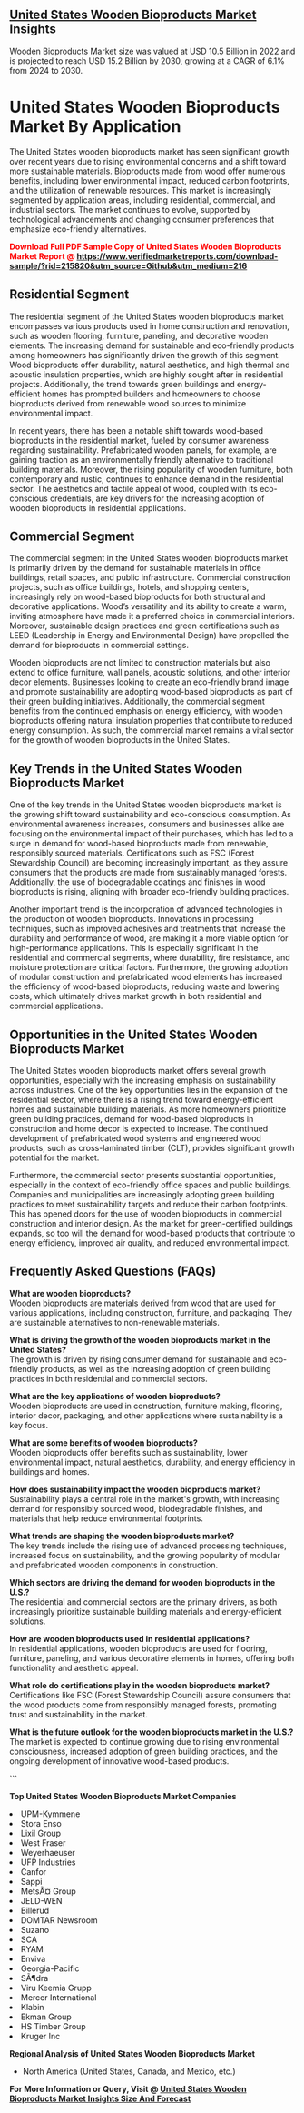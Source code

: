 <h2><a href="https://www.verifiedmarketreports.com/download-sample/?rid=215820&amp;utm_source=Github&amp;utm_medium=216" target="_blank">United States Wooden Bioproducts Market</a> Insights</h2><p>Wooden Bioproducts Market size was valued at USD 10.5 Billion in 2022 and is projected to reach USD 15.2 Billion by 2030, growing at a CAGR of 6.1% from 2024 to 2030.</p><p><h1>United States Wooden Bioproducts Market By Application</h1><p>The United States wooden bioproducts market has seen significant growth over recent years due to rising environmental concerns and a shift toward more sustainable materials. Bioproducts made from wood offer numerous benefits, including lower environmental impact, reduced carbon footprints, and the utilization of renewable resources. This market is increasingly segmented by application areas, including residential, commercial, and industrial sectors. The market continues to evolve, supported by technological advancements and changing consumer preferences that emphasize eco-friendly alternatives. <strong><p><span class=""><span style="color: #ff0000;"><strong>Download Full PDF Sample Copy of United States Wooden Bioproducts Market Report</strong> @ </span><a href="https://www.verifiedmarketreports.com/download-sample/?rid=215820&amp;utm_source=Github&amp;utm_medium=216" target="_blank">https://www.verifiedmarketreports.com/download-sample/?rid=215820&amp;utm_source=Github&amp;utm_medium=216</a></span></p></strong></p><h2>Residential Segment</h2><p>The residential segment of the United States wooden bioproducts market encompasses various products used in home construction and renovation, such as wooden flooring, furniture, paneling, and decorative wooden elements. The increasing demand for sustainable and eco-friendly products among homeowners has significantly driven the growth of this segment. Wood bioproducts offer durability, natural aesthetics, and high thermal and acoustic insulation properties, which are highly sought after in residential projects. Additionally, the trend towards green buildings and energy-efficient homes has prompted builders and homeowners to choose bioproducts derived from renewable wood sources to minimize environmental impact.</p><p>In recent years, there has been a notable shift towards wood-based bioproducts in the residential market, fueled by consumer awareness regarding sustainability. Prefabricated wooden panels, for example, are gaining traction as an environmentally friendly alternative to traditional building materials. Moreover, the rising popularity of wooden furniture, both contemporary and rustic, continues to enhance demand in the residential sector. The aesthetics and tactile appeal of wood, coupled with its eco-conscious credentials, are key drivers for the increasing adoption of wooden bioproducts in residential applications.</p><h2>Commercial Segment</h2><p>The commercial segment in the United States wooden bioproducts market is primarily driven by the demand for sustainable materials in office buildings, retail spaces, and public infrastructure. Commercial construction projects, such as office buildings, hotels, and shopping centers, increasingly rely on wood-based bioproducts for both structural and decorative applications. Wood’s versatility and its ability to create a warm, inviting atmosphere have made it a preferred choice in commercial interiors. Moreover, sustainable design practices and green certifications such as LEED (Leadership in Energy and Environmental Design) have propelled the demand for bioproducts in commercial settings.</p><p>Wooden bioproducts are not limited to construction materials but also extend to office furniture, wall panels, acoustic solutions, and other interior decor elements. Businesses looking to create an eco-friendly brand image and promote sustainability are adopting wood-based bioproducts as part of their green building initiatives. Additionally, the commercial segment benefits from the continued emphasis on energy efficiency, with wooden bioproducts offering natural insulation properties that contribute to reduced energy consumption. As such, the commercial market remains a vital sector for the growth of wooden bioproducts in the United States.</p><h2>Key Trends in the United States Wooden Bioproducts Market</h2><p>One of the key trends in the United States wooden bioproducts market is the growing shift toward sustainability and eco-conscious consumption. As environmental awareness increases, consumers and businesses alike are focusing on the environmental impact of their purchases, which has led to a surge in demand for wood-based bioproducts made from renewable, responsibly sourced materials. Certifications such as FSC (Forest Stewardship Council) are becoming increasingly important, as they assure consumers that the products are made from sustainably managed forests. Additionally, the use of biodegradable coatings and finishes in wood bioproducts is rising, aligning with broader eco-friendly building practices.</p><p>Another important trend is the incorporation of advanced technologies in the production of wooden bioproducts. Innovations in processing techniques, such as improved adhesives and treatments that increase the durability and performance of wood, are making it a more viable option for high-performance applications. This is especially significant in the residential and commercial segments, where durability, fire resistance, and moisture protection are critical factors. Furthermore, the growing adoption of modular construction and prefabricated wood elements has increased the efficiency of wood-based bioproducts, reducing waste and lowering costs, which ultimately drives market growth in both residential and commercial applications.</p><h2>Opportunities in the United States Wooden Bioproducts Market</h2><p>The United States wooden bioproducts market offers several growth opportunities, especially with the increasing emphasis on sustainability across industries. One of the key opportunities lies in the expansion of the residential sector, where there is a rising trend toward energy-efficient homes and sustainable building materials. As more homeowners prioritize green building practices, demand for wood-based bioproducts in construction and home decor is expected to increase. The continued development of prefabricated wood systems and engineered wood products, such as cross-laminated timber (CLT), provides significant growth potential for the market.</p><p>Furthermore, the commercial sector presents substantial opportunities, especially in the context of eco-friendly office spaces and public buildings. Companies and municipalities are increasingly adopting green building practices to meet sustainability targets and reduce their carbon footprints. This has opened doors for the use of wooden bioproducts in commercial construction and interior design. As the market for green-certified buildings expands, so too will the demand for wood-based products that contribute to energy efficiency, improved air quality, and reduced environmental impact.</p><h2>Frequently Asked Questions (FAQs)</h2><p><strong>What are wooden bioproducts?</strong><br>Wooden bioproducts are materials derived from wood that are used for various applications, including construction, furniture, and packaging. They are sustainable alternatives to non-renewable materials.</p><p><strong>What is driving the growth of the wooden bioproducts market in the United States?</strong><br>The growth is driven by rising consumer demand for sustainable and eco-friendly products, as well as the increasing adoption of green building practices in both residential and commercial sectors.</p><p><strong>What are the key applications of wooden bioproducts?</strong><br>Wooden bioproducts are used in construction, furniture making, flooring, interior decor, packaging, and other applications where sustainability is a key focus.</p><p><strong>What are some benefits of wooden bioproducts?</strong><br>Wooden bioproducts offer benefits such as sustainability, lower environmental impact, natural aesthetics, durability, and energy efficiency in buildings and homes.</p><p><strong>How does sustainability impact the wooden bioproducts market?</strong><br>Sustainability plays a central role in the market's growth, with increasing demand for responsibly sourced wood, biodegradable finishes, and materials that help reduce environmental footprints.</p><p><strong>What trends are shaping the wooden bioproducts market?</strong><br>The key trends include the rising use of advanced processing techniques, increased focus on sustainability, and the growing popularity of modular and prefabricated wooden components in construction.</p><p><strong>Which sectors are driving the demand for wooden bioproducts in the U.S.?</strong><br>The residential and commercial sectors are the primary drivers, as both increasingly prioritize sustainable building materials and energy-efficient solutions.</p><p><strong>How are wooden bioproducts used in residential applications?</strong><br>In residential applications, wooden bioproducts are used for flooring, furniture, paneling, and various decorative elements in homes, offering both functionality and aesthetic appeal.</p><p><strong>What role do certifications play in the wooden bioproducts market?</strong><br>Certifications like FSC (Forest Stewardship Council) assure consumers that the wood products come from responsibly managed forests, promoting trust and sustainability in the market.</p><p><strong>What is the future outlook for the wooden bioproducts market in the U.S.?</strong><br>The market is expected to continue growing due to rising environmental consciousness, increased adoption of green building practices, and the ongoing development of innovative wood-based products.</p>```</p><p><strong>Top United States Wooden Bioproducts Market Companies</strong></p><div data-test-id=""><p><li>UPM-Kymmene</li><li> Stora Enso</li><li> Lixil Group</li><li> West Fraser</li><li> Weyerhaeuser</li><li> UFP Industries</li><li> Canfor</li><li> Sappi</li><li> MetsÃ¤ Group</li><li> JELD-WEN</li><li> Billerud</li><li> DOMTAR Newsroom</li><li> Suzano</li><li> SCA</li><li> RYAM</li><li> Enviva</li><li> Georgia-Pacific</li><li> SÃ¶dra</li><li> Viru Keemia Grupp</li><li> Mercer International</li><li> Klabin</li><li> Ekman Group</li><li> HS Timber Group</li><li> Kruger Inc</li></p><div><strong>Regional Analysis of&nbsp;United States Wooden Bioproducts Market</strong></div><ul><li dir="ltr"><p dir="ltr">North America&nbsp;(United States, Canada, and Mexico, etc.)</p></li></ul><p><strong>For More Information or Query, Visit @&nbsp;</strong><strong><a href="https://www.verifiedmarketreports.com/product/wooden-bioproducts-market/?utm_source=Github&amp;utm_medium=216" target="_blank">United States Wooden Bioproducts Market Insights Size And Forecast</a></strong></p></div>
